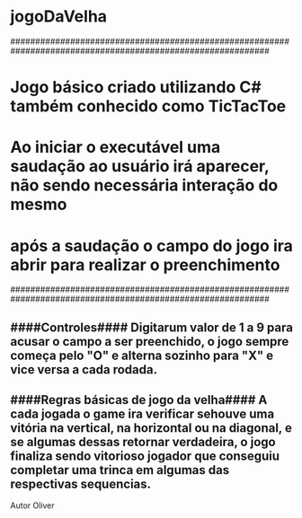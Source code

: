 # jogoDaVelha
############################################################################################################
#  Jogo básico criado utilizando C# também conhecido como TicTacToe                                        #
#  Ao iniciar o executável uma saudação ao usuário irá aparecer, não sendo necessária interação do mesmo   #
#  após a saudação o campo do jogo ira abrir para realizar o preenchimento                                 #
############################################################################################################

####Controles####
Digitarum valor de 1 a 9 para acusar o campo a ser preenchido, o jogo sempre começa pelo "O" e alterna sozinho para "X" e vice versa a cada rodada.
-----------------------------------------------------------------------------------------------------------------------------------------------------------

####Regras básicas de jogo da velha####
A cada jogada o game ira verificar sehouve uma vitória na vertical, na horizontal ou na diagonal, e se algumas dessas retornar verdadeira, o jogo finaliza
sendo vitorioso jogador que conseguiu completar uma trinca em algumas das respectivas sequencias.
-----------------------------------------------------------------------------------------------------------------------------------------------------------

Autor Oliver
